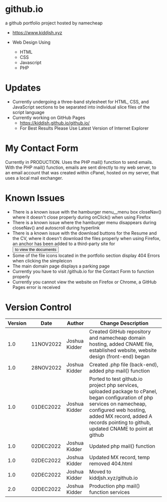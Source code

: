 # github.io
a github portfolio project hosted by namecheap
- https://www.kiddjsh.xyz

- Web Design Using
    - HTML
    - CSS
    - Javascript
    - PHP
# Updates
- Currently undergoing a three-band stylesheet for HTML, CSS, and JavaScript sections to be separated
into individual slice files of the script language
- Currently working on GitHub Pages
    - https://kiddjsh.github.io/github.io/
    - For Best Results Please Use Latest Version of Internet Explorer

# My Contact Form
Currently in PRODUCTION. Uses the PHP mail() function to send emails. With the PHP mail() function, emails are sent directly to my web server, to an email account that was created within cPanel, hosted on my server, that uses a local mail exchanger.

# Known Issues
 - There is a known issue with the hamburger menu__menu box closeNav() where it doesn't close properly during onClick() when using Firefox
 - There is a known issue where the hamburger menu disappears during closeNav() and autoscroll during hyperlink 
 - There is a known issue with the download buttons for the Resume and the CV, where it doesn't download the files properly when using Firefox, an anchor has been added to a third-party site for <button> to view the documents
 - Some of the file icons located in the portfolio section display 404 Errors when clicking the simpleicon
 - The main domain page displays a parking page
 - Currently you have to visit /github.io for the Contact Form to function properly
 - Currently you cannot view the website on Firefox or Chrome, a GitHub Pages error is received

# Version Control

Version      | Date          | Author        | Change Description |
------------ | ------------- | ------------- | ------------------ |
1.0          | 11NOV2022  | Joshua Kidder | Created GitHub repository and namecheap domain hosting, added CNAME file, established website, website design (front-end) began
1.0          | 28NOV2022  | Joshua Kidder | Created .php file (back-end), added php mail() function
1.0          | 01DEC2022  | Joshua Kidder | Ported to test github.io project php services, uploaded package to cPanel, began configuration of php services on namecheap, configured web hosting, added MX record, added A records pointing to github, updated CNAME to point at github
1.0          | 02DEC2022  | Joshua Kidder | Updated php mail() function
1.0          | 02DEC2022  | Joshua Kidder | Updated MX record, temp removed 404.html
1.0          | 02DEC2022  | Joshua Kidder | Moved to kiddjsh.xyz/github.io
2.0          | 02DEC2022  | Joshua Kidder | Production php mail() function services